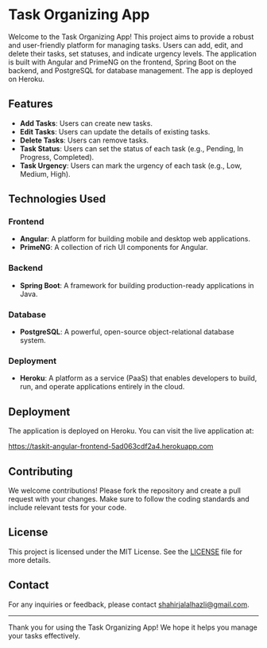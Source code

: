 # Task Organizing App

Welcome to the Task Organizing App! This project aims to provide a robust and user-friendly platform for managing tasks. Users can add, edit, and delete their tasks, set statuses, and indicate urgency levels. The application is built with Angular and PrimeNG on the frontend, Spring Boot on the backend, and PostgreSQL for database management. The app is deployed on Heroku.

## Features

- **Add Tasks**: Users can create new tasks.
- **Edit Tasks**: Users can update the details of existing tasks.
- **Delete Tasks**: Users can remove tasks.
- **Task Status**: Users can set the status of each task (e.g., Pending, In Progress, Completed).
- **Task Urgency**: Users can mark the urgency of each task (e.g., Low, Medium, High).

## Technologies Used

### Frontend
- **Angular**: A platform for building mobile and desktop web applications.
- **PrimeNG**: A collection of rich UI components for Angular.

### Backend
- **Spring Boot**: A framework for building production-ready applications in Java.

### Database
- **PostgreSQL**: A powerful, open-source object-relational database system.

### Deployment
- **Heroku**: A platform as a service (PaaS) that enables developers to build, run, and operate applications entirely in the cloud.

## Deployment

The application is deployed on Heroku. You can visit the live application at:

https://taskit-angular-frontend-5ad063cdf2a4.herokuapp.com


## Contributing

We welcome contributions! Please fork the repository and create a pull request with your changes. Make sure to follow the coding standards and include relevant tests for your code.

## License

This project is licensed under the MIT License. See the [LICENSE](LICENSE) file for more details.

## Contact

For any inquiries or feedback, please contact [shahirjalalhazli@gmail.com](mailto:shahirjalalhazli@gmail.com).

---

Thank you for using the Task Organizing App! We hope it helps you manage your tasks effectively.
